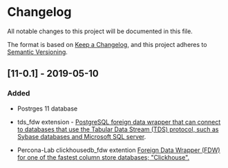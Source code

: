 # Changelog
All notable changes to this project will be documented in this file.

The format is based on [Keep a Changelog](https://keepachangelog.com/en/1.0.0/),
and this project adheres to [Semantic Versioning](https://semver.org/spec/v2.0.0.html).

## [11-0.1] - 2019-05-10
### Added

- Postrges 11 database

-  tds_fdw extension - [PostgreSQL foreign data wrapper that can connect to databases that use the Tabular Data Stream (TDS) protocol, such as Sybase databases and Microsoft SQL server](https://github.com/tds-fdw/tds_fdw).

- Percona-Lab clickhousedb_fdw  extention  [Foreign Data Wrapper (FDW) for one of the fastest column store databases; "Clickhouse".](https://github.com/Percona-Lab/clickhousedb_fdw)

